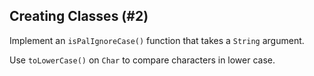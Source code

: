 ## Creating Classes (#2)

Implement an `isPalIgnoreCase()` function that takes a `String` argument.

<div class="hint">

Use `toLowerCase()` on `Char` to compare characters in lower case.

</div>